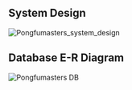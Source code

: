 ## System Design 
![Pongfumasters_system_design](https://github.com/user-attachments/assets/f9d6132b-6041-4592-ba70-b0d247d11ddf)
## Database E-R Diagram
![Pongfumasters DB](https://github.com/user-attachments/assets/01193c30-e618-4205-beb3-a2a354c7d1f4)
